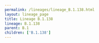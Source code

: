 ```yaml
---
permalink: /lineages/lineage_B.1.138.html
layout: lineage_page
title: Lineage B.1.138
lineage: B.1.138
parent: B.1
children: ['B.1.138']
---
```

